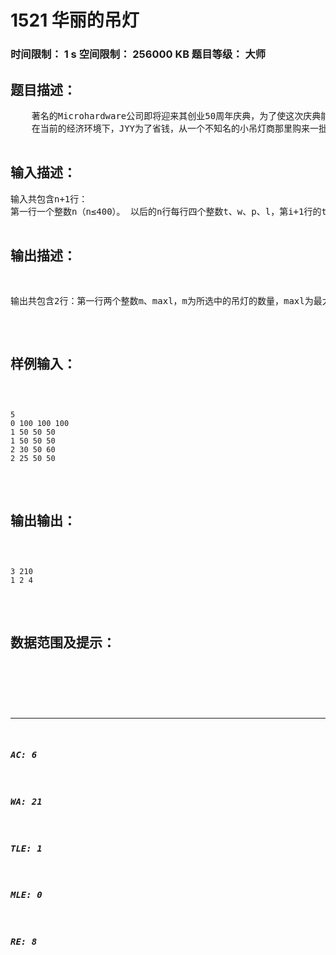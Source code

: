 # 1521 华丽的吊灯   
### 时间限制： 1 s     空间限制： 256000 KB     题目等级： 大师  
## 题目描述：  

<pre>
    著名的Microhardware公司即将迎来其创业50周年庆典，为了使这次庆典能够体面而又隆重，以显出公司在国际硬件的龙头地位，总裁决定举办一次交谊舞会，届时将有社会各界名流前来捧场，希望以此来提高本公司的名望。他将布置场地的任务交给了JYY，而JYY遇到了一个小小的问题——吊灯。  
    在当前的经济环境下，JYY为了省钱，从一个不知名的小吊灯商那里购来一批吊灯，但是他发现并不能直接把这吊灯挂起来：只有一个吊灯能挂在天花板上，而其他所有的灯只能固定的挂在某一个别的吊灯上（可恶的奸商～…好在没有什么吊灯A只能挂在吊灯B上，而吊灯B却也只能挂在吊灯A上）。众所周知，每个吊灯都有其本身的重量，也有一定的承受能力（如果某一个下面吊的东西太多的话，那么Microhardware公司就得给舞者准备保险金和医疗金了），并且，不是所有的吊灯亮度都一样的。JYY希望能够选出其中的一些吊灯吊起来，每个灯下面所吊的都在其重力承受范围之内，且使所有灯的亮度之和最大，JYY要求你帮他解决这个问题（我不保证他会给你工钱，但是如果你不做的就会被公司解雇）。
 
</pre>
  
  
## 输入描述：  

<pre>
输入共包含n+1行：  
第一行一个整数n（n≤400）。 以后的n行每行四个整数t、w、p、l，第i+1行的t（t<i）表示第i盏灯只能吊在第t盏灯下面，w(0≤w≤200)表示第i盏灯的重量，p(p<=200)表示第i盏灯所能吊起的最大重力,l(l≤10000)表示第i盏灯的亮度。  
注意：第1盏灯的t=0。
</pre>
  
  
## 输出描述：  

<pre>
输出共包含2行：第一行两个整数m、maxl，m为所选中的吊灯的数量，maxl为最大的亮度。第二行共包含m个整数，分别为被选中的吊灯的编号，按升序输出，且每两个之间用空格隔开（末尾无多余空格）；如果问题有多解，只需输出其中的一种即可。
</pre>
  
  
## 样例输入：  

<pre><code>
5  
0 100 100 100  
1 50 50 50  
1 50 50 50  
2 30 50 60  
2 25 50 50
</code></pre>
  
  
## 输出输出：  

<pre><code>
3 210  
1 2 4
</code></pre>
  
  
## 数据范围及提示：  

<pre>
</pre>
  
  
***  

##### AC: 6  
##### WA: 21  
##### TLE: 1  
##### MLE: 0  
##### RE: 8  
